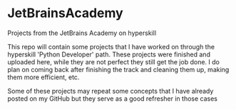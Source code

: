 # JetBrainsAcademy
Projects from the JetBrains Academy on hyperskill


This repo will contain some projects that I have worked on through the hyperskill 'Python Developer'
path. These projects were finished and uploaded here, while they are not perfect they still get the
job done. I do plan on coming back after finishing the track and cleaning them up, making them more
efficient, etc.

Some of these projects may repeat some concepts that I have already posted on my GitHub but they 
serve as a good refresher in those cases
